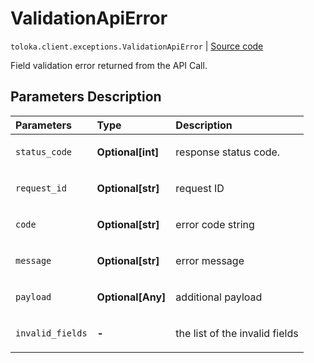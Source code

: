 # ValidationApiError
`toloka.client.exceptions.ValidationApiError` | [Source code](https://github.com/Toloka/toloka-kit/blob/v0.1.26/src/client/exceptions.py#L70)

Field validation error returned from the API Call.

## Parameters Description

| Parameters | Type | Description |
| :----------| :----| :-----------|
`status_code`|**Optional\[int\]**|<p>response status code.</p>
`request_id`|**Optional\[str\]**|<p>request ID</p>
`code`|**Optional\[str\]**|<p>error code string</p>
`message`|**Optional\[str\]**|<p>error message</p>
`payload`|**Optional\[Any\]**|<p>additional payload</p>
`invalid_fields`|**-**|<p>the list of the invalid fields</p>
